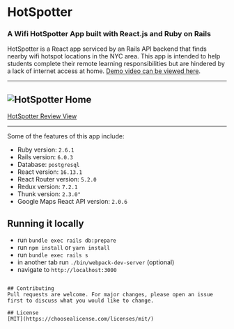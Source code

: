 # HotSpotter
### A Wifi HotSpotter App built with React.js and Ruby on Rails

HotSpotter is a React app serviced by an Rails API backend that finds nearby wifi hotspot locations in the NYC area. This app is intended to help students complete their remote learning responsibilities but are hindered by a lack of internet access at home. [Demo video can be viewed here](https://www.youtube.com/watch?v=n0uABgPU4XY). 

---
![HotSpotter Home](https://github.com/dannyflatiron/react-app/blob/master/frontend/public/home.png?raw=true)
---
[HotSpotter Review View](https://github.com/dannyflatiron/react-app/blob/master/frontend/public/review_img.png?raw=true)


---

Some of the features of this app include:

* Ruby version: `2.6.1`
* Rails version: `6.0.3`
* Database: `postgresql`
* React version: `16.13.1`
* React Router version: `5.2.0`
* Redux version: `7.2.1`
* Thunk version: `2.3.0"`
* Google Maps React API version: `2.0.6`

## Running it locally
- run `bundle exec rails db:prepare`
- run `npm install` or `yarn install`
- run `bundle exec rails s`
- in another tab run `./bin/webpack-dev-server` (optional) 
- navigate to `http://localhost:3000`
```

## Contributing
Pull requests are welcome. For major changes, please open an issue first to discuss what you would like to change.

## License
[MIT](https://choosealicense.com/licenses/mit/)